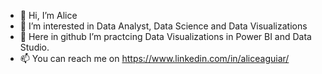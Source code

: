 - 👋 Hi, I’m Alice
- 👀 I’m interested in Data Analyst, Data Science and Data Visualizations
- 🌱 Here in github I’m practcing Data Visualizations in Power BI and Data Studio.
- 📫 You can reach me on https://www.linkedin.com/in/aliceaguiar/


